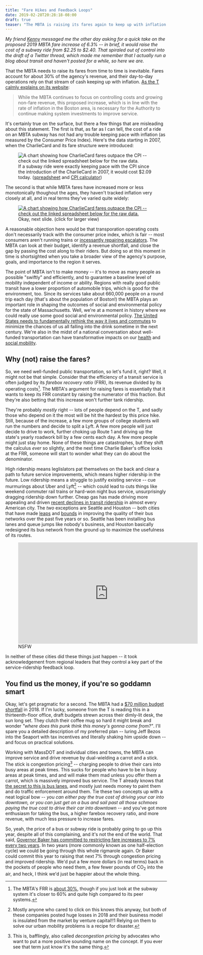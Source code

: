 ```yaml
---
title: "Fare Hikes and Feedback Loops"
date: 2019-02-28T20:28:18-08:00
draft: true
teaser: "The MBTA is raising its fares again to keep up with inflation. If the state does some things right, I hope this will be the last fare hike for quite a while."
---
```


_My friend [Kenny](https://kennethfriedman.org/) messaged me the other day asking for a quick take on the proposed 2019 MBTA fare increase of 6.3% -- in brief, it would raise the cost of a subway ride from $2.25 to $2.40. That spiraled out of control into the draft of a Twitter thread, which made me remember that I actually run a blog about transit and haven't posted for a while, so here we are._

That the MBTA needs to raise its fares from time to time is inevitable. Fares account for about 30% of the agency's revenue, and their day-to-day operations rely on that stream of cash keeping up with inflation. [As the T calmly explains on its website](https://www.mbta.com/fare-proposal-2019):

> While the MBTA continues to focus on controlling costs and growing non-fare revenue, this proposed increase, which is in line with the rate of inflation in the Boston area, is necessary for the Authority to continue making system investments to improve service.

It's certainly true on the surface, but there a few things that are misleading about this statement. The first is that, as far as I can tell, the cost of a ride on an MBTA subway has not had any trouble keeping pace with inflation (as measured by the Consumer Price Index). Here's the data starting in 2007, when the CharlieCard and its fare structure were introduced:

<figure class="img-med">
    <img src="/images/mbta-fares-vs-cpi.png" alt="A chart showing how CharlieCard fares outpace the CPI -- check out the linked spreadsheet below for the raw data." />
    <figcaption>
        If a subway ride were exactly keeping pace with the CPI since the introduction of the CharlieCard in 2007, it would cost $2.09 today. (<a href="https://docs.google.com/spreadsheets/d/1B0DAtOArMm88QJlhGu8DdgDEdVlkZEv3XZ-_BShNu2Q/edit?usp=sharing">spreadsheet</a> and <a href="https://www.in2013dollars.com/Boston-Massachusetts/price-inflation/">CPI calculator</a>)
    </figcaption>
</figure>

The second is that while MBTA fares have increased more or less monotonically thoughout the ages, they haven't tracked inflation very closely at all, and in real terms they've varied quite widely:

<figure class="img-med">
    <a href="/images/mbta-fares-vs-inflation.png">
        <img src="/images/mbta-fares-vs-inflation.png" alt="A chart showing how CharlieCard fares outpace the CPI -- check out the linked spreadsheet below for the raw data." />
    </a>
    <figcaption>
        Okay, next slide. (click for larger view)
    </figcaption>
</figure>

A reasonable objection here would be that transporation operating costs don't necessarily track with the consumer price index, which is fair -- most consumers aren't running trains or [incessantly repairing escalators](https://www.sfchronicle.com/bayarea/article/A-breakdown-of-BART-s-broken-down-escalators-11180030.php). The MBTA can look at their budget, identify a revenue shortfall, and close the gap by passing the cost along to their riders. But doing so at this moment in time is shortsighted when you take a broader view of the agency's purpose, goals, and importance to the region it serves.

The point of MBTA isn't to make money -- it's to move as many people as possible "swiftly" and efficiently, and to guarantee a baseline level of mobility independent of income or ability. Regions with really good public transit have a lower proportion of automobile trips, which is good for the environment, too. Since its services take about 660,000 people on a round trip each day (that's about the population of Boston!) the MBTA plays an important role in shaping the outcomes of social and environmental policy for the state of Massachusetts. Well, we're at a moment in history where we could really use some good social and environmental policy. [The United States needs to fundamentally rethink the way it lives and commutes](https://www.brookings.edu/blog/the-avenue/2019/01/15/to-save-the-planet-the-green-new-deal-needs-to-improve-urban-land-use/) to minimize the chances of us all falling into the drink sometime in the next century. We're also in the midst of a national conversation about well-funded transportation can have transformative impacts on our [health](https://www.tandfonline.com/doi/abs/10.1080/16078055.2014.903723#.VOY16S7G9-4) and [social mobility](https://www.nytimes.com/2015/05/07/upshot/transportation-emerges-as-crucial-to-escaping-poverty.html).

## Why (not) raise the fares?

So, we need well-funded public transportation, so let's fund it, right? Well, it might not be that simple. Consider that the efficiency of a transit service is often judged by its _farebox recovery ratio_ (FRR), its revenue divided by its operating costs[^1]. The MBTA's argument for raising fares is essentially that it wants to keep its FRR constant by raising the numerator of this fraction. But they're also betting that this increase won't further tank ridership.

They're probably _mostly_ right -- lots of people depend on the T, and sadly those who depend on it the most will be hit the hardest by this price hike. Still, because of the increase, a few more groups of college students will run the numbers and decide to split a Lyft. A few more people will just decide to drive to work, further choking up Route 1 and driving up the state's yearly roadwork bill by a few cents each day. A few more people might just stay home. None of these things are catastrophes, but they shift the calculus _ever_ so slightly, and the next time Charlie Baker's office looks at the FRR, someone will start to wonder what they can do about the denominator.

High ridership means leglislators pat themselves on the back and clear a path to future service improvements, which means higher ridership in the future. Low ridership means a struggle to justify existing service -- cue murmurings about Uber and Lyft[^2] -- which could lead to cuts things like weekend commuter rail trains or hard-won night bus service, unsurprisingly dragging ridership down further. Cheap gas has made driving more appealing and driven [recent declines in transit ridership](https://www.citylab.com/transportation/2017/02/whats-behind-declining-transit-ridership-nationwide/517701/) in almost every American city. The _two_ exceptions are Seattle and Houston -- both cities that have made [leaps](https://www.citylab.com/transportation/2017/10/how-seattle-bucked-a-national-trend-and-got-more-people-to-ride-the-bus/542958/) and [bounds](https://www.citylab.com/transportation/2016/04/how-houstons-bus-network-got-its-groove-back/476784/) in improving the quality of their bus networks over the past five years or so. Seattle has been installing bus lanes and queue jumps like nobody's business, and Houston basically redesigned its bus network from the ground up to maximize the usefulness of its routes.

<figure>
    <iframe class="video" width="560" height="315" src="https://www.youtube.com/embed/O5xhahIUPgw" frameborder="0" allow="accelerometer; autoplay; encrypted-media; gyroscope; picture-in-picture" allowfullscreen></iframe>
    <figcaption>
        NSFW
    </figcaption>
</figure>

In neither of these cities did these things just happen -- it took acknowledgement from regional leaders that they control a key part of the service-ridership feedback loop.

## You find us the money, if you're so goddamn smart

Okay, let's get pragmatic for a second. The MBTA had a [$70 million budget shortfall](https://www.bostonglobe.com/metro/2018/02/12/future-fare-increases-table-mbta-faces-budget-woes/2CaNUcXts6OyLS1eWJcgpM/story.html) in 2018. If I'm lucky, someone from the T is reading this in a thirteenth-floor office, draft budgets strewn across their dimly-lit desk, the sun long set. They clutch their coffee mug so hard it might break and wonder _"where does this punk think this money's gonna come from?"_. I'll spare you a detailed description of my preferred plan -- luring Jeff Bezos into the Seaport with tax incentives and literally shaking him upside down -- and focus on practical solutions.

Working with MassDOT and individual cities and towns, the MBTA can improve service and drive revenue by dual-wielding a carrot and a stick. The stick is congestion pricing[^3] -- charging people to drive their cars into busy areas at peak times. This sucks for people who have to be in busy areas at peak times, and  and will make them mad unless you offer them a carrot, which is massively improved bus service. The T already knows that [the secret to this is bus lanes](https://www.bostonglobe.com/metro/2019/01/02/new-bus-only-lanes-are-hailed-but-who-will-pay-for-them/g0tpIo5bs6QzeCUeQfO4kI/story.html), and mostly just needs money to paint them and do traffic enforcement around them. Tie these two concepts up with a neat logical bow -- _you can either pay the true cost of driving your car into downtown, or you can just get on a bus and sail past all those schmoes paying the true cost to drive their car into downtown_ -- and you've got more enthusiasm for taking the bus, a higher farebox recovery ratio, and more revenue, with much less pressure to increase fares.

So, yeah, the price of a bus or subway ride is probably going to go up this year, despite all of this complaining, and it's not the end of the world. That said, [Governor Baker has committed to restricting fare increases to 7% every two years](https://www.wbur.org/news/2016/07/27/mbta-fare-cap-baker). In two years (more commonly known as one half-election cycle) we could be going through this whole rigmarole again. Or Baker could commit this year to raising that next 7% through congestion pricing and improved ridership. We'd put a few more dollars (in real terms) back in the pockets of people who need them, a few fewer pounds of CO<sub>2</sub> into the air, and heck, I think we'd just be happier about the whole thing.

[^1]: The MBTA's FRR is [about 30%](https://en.wikipedia.org/wiki/Farebox_recovery_ratio), though if you just look at the subway system it's closer to 60% and quite high compared to its peer systems.

[^2]: Mostly anyone who cared to click on this knows this anyway, but both of these companies posted huge losses in 2018 and their business model is insulated from the market by venture capital!!1 Relying on them to solve our urban mobility problems is a recipe for disaster.

[^3]: This is, bafflingly, also called _decongestion pricing_ by advocates who want to put a more positive sounding name on the concept. If you ever see that term just know it's the same thing.

